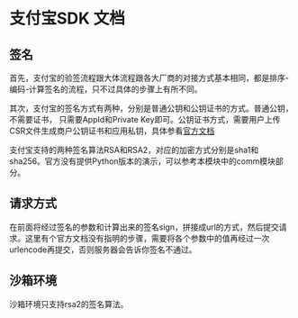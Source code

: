 # 支付宝SDK 文档

## 签名

首先，支付宝的验签流程跟大体流程跟各大厂商的对接方式基本相同，都是排序-编码-计算签名的流程，只不过具体的步骤上有所不同。

其次，支付宝的签名方式有两种，分别是普通公钥和公钥证书的方式。普通公钥，不需要证书， 只需要AppId和Private Key即可。公钥证书方式，需要用户上传CSR文件生成商户公钥证书和应用私钥，具体参看[官方文档](https://docs.open.alipay.com/291/105971)

支付宝支持的两种签名算法RSA和RSA2，对应的加密方式分别是sha1和sha256。官方没有提供Python版本的演示，可以参考本模块中的comm模块部分。

## 请求方式

在前面将经过签名的参数和计算出来的签名sign，拼接成url的方式，然后提交请求。这里有个官方文档没有指明的步骤，需要将各个参数中的值再经过一次urlencode再提交，否则服务器会告诉你签名不通过。

## 沙箱环境

沙箱环境只支持rsa2的签名算法。